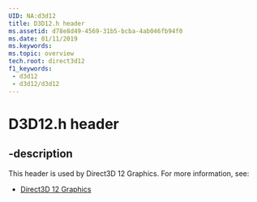 ```yaml
---
UID: NA:d3d12
title: D3D12.h header
ms.assetid: d78e8d49-4569-31b5-bcba-4ab046fb94f0
ms.date: 01/11/2019
ms.keywords: 
ms.topic: overview
tech.root: direct3d12
f1_keywords:
 - d3d12
 - d3d12/d3d12
---
```


# D3D12.h header


## -description

This header is used by Direct3D 12 Graphics. For more information, see:

- [Direct3D 12 Graphics](../_direct3d12/index.md)


